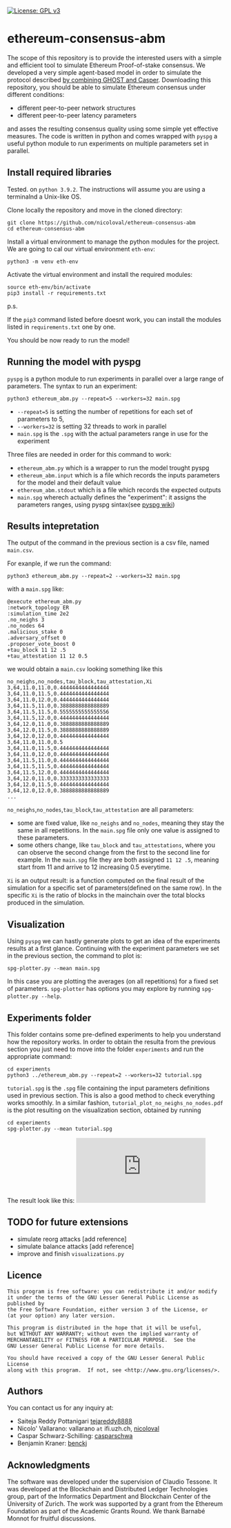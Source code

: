 [![License: GPL v3](https://img.shields.io/badge/License-LGPLv3-blue.svg)](https://www.gnu.org/licenses/lgpl-3.0)

# ethereum-consensus-abm
The scope of this repository is to provide the interested users with a simple and efficient 
tool to simulate Ethereum Proof-of-stake consensus.
We developed a very simple agent-based model in order to simulate the protocol described [by combining GHOST and Casper](https://arxiv.org/abs/2003.03052).
Downloading this repository, you should be able to simulate Ethereum consensus under different conditions:

- different peer-to-peer network structures
- different peer-to-peer latency parameters

and asses the resulting consensus quality using some simple yet effective measures.
The code is written in python and comes wrapped with `pyspg` a useful python module to run
experiments on multiple parameters set in parallel.

## Install required libraries
Tested. on `python 3.9.2`.
The instructions will assume you are using a terminalnd a Unix-like OS.

Clone locally the repository and move in the cloned directory:
```
git clone https://github.com/nicoloval/ethereum-consensus-abm
cd ethereum-consensus-abm
```
Install a virtual environment to manage the python modules for the project.
We are going to cal our virtual environment `eth-env`:
```
python3 -m venv eth-env
```
Activate the virtual environment and install the required modules:
```
source eth-env/bin/activate
pip3 install -r requirements.txt
```
p.s. 

If the `pip3` command listed before doesnt work, you can install the modules 
listed in `requirements.txt` one by one.

You should be now ready to run the model!

## Running the model with pyspg
`pyspg` is a python module to run experiments in parallel over a large range of parameters.
The syntax to run an experiment:
```
python3 ethereum_abm.py --repeat=5 --workers=32 main.spg
```
- `--repeat=5` is setting the number of repetitions for each set of parameters to 5,
- `--workers=32` is setting 32 threads to work in parallel
- `main.spg` is the `.spg` with the actual parameters range in use for the experiment

Three files are needed in order for this command to work:
- `ethereum_abm.py` which is a wrapper to run the model trought pyspg
- `ethereum_abm.input` which is a file which records the inputs parameters for the model and their default value
- `ethereum_abm.stdout` which is a file which records the expected outputs
- `main.spg` wherech actually defines the "experiment": it assigns the parameters ranges, using pyspg sintax(see [pyspg wiki](https://github.com/tessonec/PySPG/wiki/Tutorial%3A-A-crash-course))

## Results intepretation
The output of the command in the previous section is a csv file,
named `main.csv`. 

For exanple, if we run the command:
```
python3 ethereum_abm.py --repeat=2 --workers=32 main.spg
```
with a `main.spg` like:
```
@execute ethereum_abm.py
:network_topology ER
:simulation_time 2e2
.no_neighs 3
.no_nodes 64
.malicious_stake 0
.adversary_offset 0
.proposer_vote_boost 0
+tau_block 11 12 .5
+tau_attestation 11 12 0.5
```
we would obtain a `main.csv` looking something like this
```
no_neighs,no_nodes,tau_block,tau_attestation,Xi
3,64,11.0,11.0,0.4444444444444444
3,64,11.0,11.5,0.4444444444444444
3,64,11.0,12.0,0.4444444444444444
3,64,11.5,11.0,0.3888888888888889
3,64,11.5,11.5,0.5555555555555556
3,64,11.5,12.0,0.4444444444444444
3,64,12.0,11.0,0.3888888888888889
3,64,12.0,11.5,0.3888888888888889
3,64,12.0,12.0,0.4444444444444444
3,64,11.0,11.0,0.5
3,64,11.0,11.5,0.4444444444444444
3,64,11.0,12.0,0.4444444444444444
3,64,11.5,11.0,0.4444444444444444
3,64,11.5,11.5,0.4444444444444444
3,64,11.5,12.0,0.4444444444444444
3,64,12.0,11.0,0.3333333333333333
3,64,12.0,11.5,0.4444444444444444
3,64,12.0,12.0,0.3888888888888889
...
```
`no_neighs`,`no_nodes`,`tau_block`,`tau_attestation` are all parameters: 

- some are fixed value, like `no_neighs` and `no_nodes`, meaning they stay the same in all repetitions.
    In the `main.spg` file only one value is assigned to these parameters.
- some others change, like `tau_block` and `tau_attestations`, where you can observe the second change from the first to the second line for example.
    In the `main.spg` file they are both assigned `11 12 .5`, meaning start from 11 and arrive to 12 increasing 0.5 everytime.

`Xi` is an output result: is a function computed on the final result of the simulation for a specific set of parameters(defined on the same row).
In the specific `Xi` is the ratio of blocks in the mainchain over the total blocks produced in the simulation.

## Visualization
Using `pyspg` we can hastly generate plots to get an idea of the experiments results at a first glance.
Continuing with the experiment parameters we set in the previous section, the command to plot is:
```
spg-plotter.py --mean main.spg
```
In this case you are plotting the averages (on all repetitions) for a fixed set of parameters.
`spg-plotter` has options you may explore by running `spg-plotter.py --help`.

## Experiments folder
This folder contains some pre-defined experiments to help you understand how the repository works.
In order to obtain the resulta from the previous section you just need to move into the folder `experiments` and run the appropriate command:
```
cd experiments
python3 ../ethereum_abm.py --repeat=2 --workers=32 tutorial.spg
```
`tutorial.spg` is the `.spg` file containing the input parameters definitions used in previous section.
This is also a good method to check everything works smoothly.
In a similar fashion, `tutorial_plot_no_neighs_no_nodes.pdf` is the plot resulting on the visualization section, obtained by running
```
cd experiments
spg-plotter.py --mean tutorial.spg
```
The result look like this:
![Tutorial results plot](https://github.com/nicoloval/ethereum-consensus-abm/blob/main/experiments/tutorial_plot_no_neighs_no_nodes.pdf)

## TODO for future extensions
- simulate reorg attacks [add reference]
- simulate balance attacks [add reference]
- improve and finish `visualizations.py`

## Licence
    This program is free software: you can redistribute it and/or modify
    it under the terms of the GNU Lesser General Public License as published by
    the Free Software Foundation, either version 3 of the License, or
    (at your option) any later version.

    This program is distributed in the hope that it will be useful,
    but WITHOUT ANY WARRANTY; without even the implied warranty of
    MERCHANTABILITY or FITNESS FOR A PARTICULAR PURPOSE.  See the
    GNU Lesser General Public License for more details.

    You should have received a copy of the GNU Lesser General Public License
    along with this program.  If not, see <http://www.gnu.org/licenses/>.

## Authors
You can contact us for any inquiry at:
- Saiteja Reddy Pottanigari [tejareddy8888](https://github.com/tejareddy8888)
- Nicolo' Vallarano: vallarano `at` ifi.uzh.ch, [nicoloval](https://github.com/nicoloval)
- Caspar Schwarz-Schilling: [casparschwa](https://github.com/casparschwa)
- Benjamin Kraner: [benckj](https://github.com/benckj)

## Acknowledgments
The software was developed under the supervision of Claudio Tessone. It was developed at the Blockchain and Distributed Ledger Technologies group, part of the Informatics Department and Blockchain Center of the University of Zurich. The work was supported by a grant from the Ethereum Foundation as part of the Academic Grants Round. We thank Barnabé Monnot for fruitful discussions.
